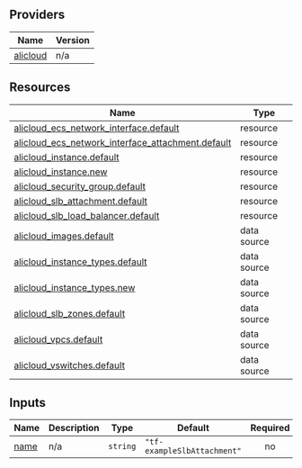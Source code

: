 <!-- BEGIN_TF_DOCS -->
## Providers

| Name | Version |
|------|---------|
| <a name="provider_alicloud"></a> [alicloud](#provider\_alicloud) | n/a |

## Resources

| Name | Type |
|------|------|
| [alicloud_ecs_network_interface.default](https://registry.terraform.io/providers/hashicorp/alicloud/latest/docs/resources/ecs_network_interface) | resource |
| [alicloud_ecs_network_interface_attachment.default](https://registry.terraform.io/providers/hashicorp/alicloud/latest/docs/resources/ecs_network_interface_attachment) | resource |
| [alicloud_instance.default](https://registry.terraform.io/providers/hashicorp/alicloud/latest/docs/resources/instance) | resource |
| [alicloud_instance.new](https://registry.terraform.io/providers/hashicorp/alicloud/latest/docs/resources/instance) | resource |
| [alicloud_security_group.default](https://registry.terraform.io/providers/hashicorp/alicloud/latest/docs/resources/security_group) | resource |
| [alicloud_slb_attachment.default](https://registry.terraform.io/providers/hashicorp/alicloud/latest/docs/resources/slb_attachment) | resource |
| [alicloud_slb_load_balancer.default](https://registry.terraform.io/providers/hashicorp/alicloud/latest/docs/resources/slb_load_balancer) | resource |
| [alicloud_images.default](https://registry.terraform.io/providers/hashicorp/alicloud/latest/docs/data-sources/images) | data source |
| [alicloud_instance_types.default](https://registry.terraform.io/providers/hashicorp/alicloud/latest/docs/data-sources/instance_types) | data source |
| [alicloud_instance_types.new](https://registry.terraform.io/providers/hashicorp/alicloud/latest/docs/data-sources/instance_types) | data source |
| [alicloud_slb_zones.default](https://registry.terraform.io/providers/hashicorp/alicloud/latest/docs/data-sources/slb_zones) | data source |
| [alicloud_vpcs.default](https://registry.terraform.io/providers/hashicorp/alicloud/latest/docs/data-sources/vpcs) | data source |
| [alicloud_vswitches.default](https://registry.terraform.io/providers/hashicorp/alicloud/latest/docs/data-sources/vswitches) | data source |

## Inputs

| Name | Description | Type | Default | Required |
|------|-------------|------|---------|:--------:|
| <a name="input_name"></a> [name](#input\_name) | n/a | `string` | `"tf-exampleSlbAttachment"` | no |
<!-- END_TF_DOCS -->    